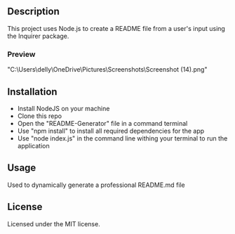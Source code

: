 ## Description

This project uses Node.js to create a README file from a user's input using the Inquirer package.

### Preview

"C:\Users\delly\OneDrive\Pictures\Screenshots\Screenshot (14).png"

## Installation

- Install NodeJS on your machine
- Clone this repo
- Open the "README-Generator" file in a command terminal
- Use "npm install" to install all required dependencies for the app
- Use "node index.js" in the command line withing your terminal to run the application

## Usage

Used to dynamically generate a professional README.md file

## License

Licensed under the MIT license.

